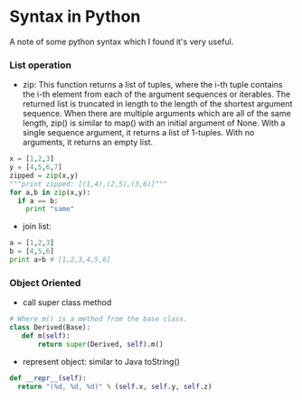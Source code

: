 # Syntax in Python
A note of some python syntax which I found it's very useful.

### List operation
* zip: This function returns a list of tuples, where the i-th tuple contains the i-th element from each of the argument sequences or iterables. The returned list is truncated in length to the length of the shortest argument sequence. When there are multiple arguments which are all of the same length, zip() is similar to map() with an initial argument of None. With a single sequence argument, it returns a list of 1-tuples. With no arguments, it returns an empty list.
```python
x = [1,2,3]
y = [4,5,6,7]
zipped = zip(x,y)
"""print zipped: [(1,4),(2,5),(3,6)]"""
for a,b in zip(x,y):
  if a == b:
    print "same"
```

* join list:
```python
a = [1,2,3]
b = [4,5,6]
print a+b # [1,2,3,4,5,6]
```

### Object Oriented
* call super class method
```python
# Where m() is a method from the base class.
class Derived(Base):
   def m(self):
       return super(Derived, self).m()
```

* represent object: similar to Java toString()
```python
def __repr__(self):
  return "(%d, %d, %d)" % (self.x, self.y, self.z)    
```
